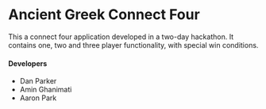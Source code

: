 # Ancient Greek Connect Four

This a connect four application developed in a two-day hackathon. It contains one, two and three player functionality, with special win conditions.


#### Developers
- Dan Parker
- Amin Ghanimati
- Aaron Park


